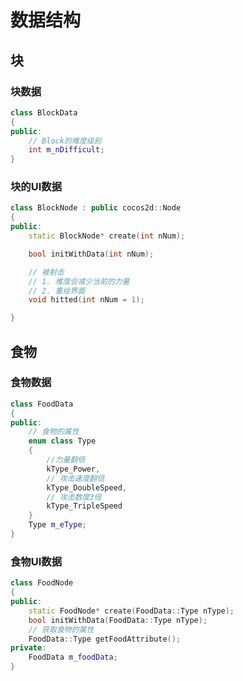 数据结构
========


## 块

### 块数据
```cpp
class BlockData
{
public:
	// Block的难度级别
	int m_nDifficult;
}
```

### 块的UI数据

```cpp
class BlockNode : public cocos2d::Node
{
public:
	static BlockNode* create(int nNum);

	bool initWithData(int nNum);

	// 被射击
	// 1. 难度会减少当前的力量
	// 2. 重绘界面
	void hitted(int nNum = 1);

}
```

## 食物

### 食物数据
```cpp
class FoodData
{
public: 
	// 食物的属性
	enum class Type
	{
		//力量翻倍
		kType_Power,
		// 攻击速度翻倍
		kType_DoubleSpeed,
		// 攻击数度3倍
		kType_TripleSpeed
	}
	Type m_eType;
}
```

### 食物UI数据
```cpp
class FoodNode 
{
public:
	static FoodNode* create(FoodData::Type nType);
	bool initWithData(FoodData::Type nType);
	// 获取食物的属性
	FoodData::Type getFoodAttribute();
private:
    FoodData m_foodData;
}
```


